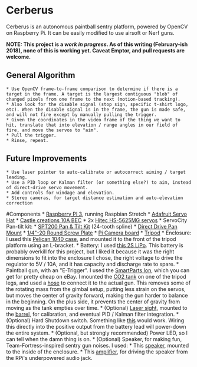 # Cerberus
 Cerberus is an autonomous paintball sentry platform, powered by OpenCV on Raspberry Pi. It can be easily modified to use airsoft or Nerf guns.

**NOTE: This project is a _work in progress_. As of this writing (February-ish 2018), none of this is working yet. Caveat Emptor, and pull requests are welcome.**

## General Algorithm
    * Use OpenCV frame-to-frame comparison to determine if there is a target in the frame. A target is the largest contiguous "blob" of changed pixels from one frame to the next (motion-based tracking).
    * Also look for the disable signal (stop sign, specific t-shirt logo, etc). When the disable signal is in the frame, the gun is made safe, and will not fire except by manually pulling the trigger.
    * Given the coordinates in the video frame of the thing we want to hit, translate that into elevation / range angles in our field of fire, and move the servos to "aim".
    * Pull the trigger.
    * Rinse, repeat.

## Future Improvements
    * Use laser pointer to auto-calibrate or autocorrect aiming / target leading.
    * Use a PID loop or Kalman filter (or something else?) to aim, instead of direct-drive servo movement.
    * Add controls for windage and elevation.
    * Stereo cameras, for target distance estimation and auto-elevation correction

#Components
    * [Raspberry PI 3](https://www.raspberrypi.org/products/raspberry-pi-3-model-b/), running Raspbian Stretch
    * [Adafruit Servo Hat](https://www.adafruit.com/product/2327)
    * [Castle creations 10A BEC](http://www.castlecreations.com/en/cc-bec-010-0004-00)
    * 2x [Hitec HS-5625MG servos](http://hitecrcd.com/products/servos/sport-servos/digital-sport-servos/hs-5625mg-high-speed-metal-gear-servo/product)
    * ServoCity Pan-tilt kit:
        * [SPT200 Pan & Tilt Kit](https://www.servocity.com/spt200) (24-tooth spline)
        * [Direct Drive Pan Mount](https://www.servocity.com/ddp-bm)
        * [1/4"-20 Round Screw Plate](https://www.servocity.com/0-250-20-round-screw-plate)
    * [Pi Camera board](https://www.adafruit.com/product/3099)
    * [Tripod](https://www.amazon.com/dp/B005KP473Q)
    * Enclosure: I used this [Pelican 1040 case](https://www.amazon.com/dp/B002E9GQEE), and mounted it to the front of the tripod platform using an L-bracket.
    * Battery: I used [this 2S LiPo](https://hobbyking.com/en_us/turnigy-nano-tech-ultimate-4600mah-2s2p-90c-hardcase-lipo-short-pack-roar-brca-approved.html). This battery is probably overkill for this project, but I liked it because it was the right dimensions to fit into the enclosure I chose, the right voltage to drive the regulator to 5V / 10A, and it has capacity and discharge rate to spare.
    * Paintball gun, with an "E-Trigger". I used the [SmartParts Ion](http://www.ebay.com/bhp/ion-paintball-gun), which you can get for pretty cheap on eBay. I mounted the [CO2 tank](https://www.amazon.com/dp/B01N1XA944) on one of the tripod legs, and used a [hose](https://www.amazon.com/dp/B0000B37UH) to connect it to the actual gun. This removes some of the rotating mass from the gimbal setup, putting less strain on the servos, but moves the center of gravity forward, making the gun harder to balance in the beginning. On the plus side, it prevents the center of gravity from moving as the tank empties over time.
    * (Optional) [Laser sight](https://www.amazon.com/gp/product/B00X356WZQ), mounted to the [barrel](https://www.amazon.com/gp/product/B01DQCWOR0), for calibration, and eventual PID / Kalman filter integration.
    * (Optional) Hard Shutdown switch. Something like [this](https://www.sparkfun.com/products/11138) would work. Wiring this directly into the positive output from the battery lead will power-down the entire system.
    * (Optional, but strongly recommended) Power LED, so I can tell when the damn thing is on.
    * (Optional) Speaker, for making fun, Team-Fortress-inspired sentry gun noises. I used:
        * This [speaker](https://www.adafruit.com/product/1674), mounted to the inside of the enclosure.
        * This [amplifier](https://www.adafruit.com/product/2130), for driving the speaker from the RPi's underpowered audio jack.
